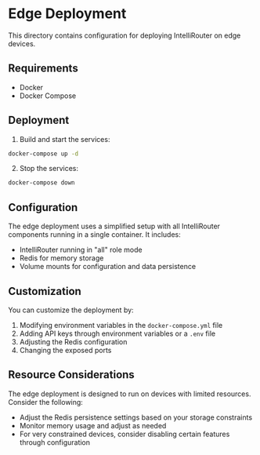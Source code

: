 # Edge Deployment

This directory contains configuration for deploying IntelliRouter on edge devices.

## Requirements

- Docker
- Docker Compose

## Deployment

1. Build and start the services:

```bash
docker-compose up -d
```

2. Stop the services:

```bash
docker-compose down
```

## Configuration

The edge deployment uses a simplified setup with all IntelliRouter components running in a single container. It includes:

- IntelliRouter running in "all" role mode
- Redis for memory storage
- Volume mounts for configuration and data persistence

## Customization

You can customize the deployment by:

1. Modifying environment variables in the `docker-compose.yml` file
2. Adding API keys through environment variables or a `.env` file
3. Adjusting the Redis configuration
4. Changing the exposed ports

## Resource Considerations

The edge deployment is designed to run on devices with limited resources. Consider the following:

- Adjust the Redis persistence settings based on your storage constraints
- Monitor memory usage and adjust as needed
- For very constrained devices, consider disabling certain features through configuration